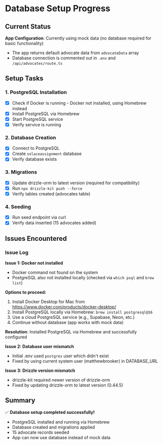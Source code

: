 # Database Setup Progress

## Current Status

**App Configuration**: Currently using mock data (no database required for basic functionality)
- The app returns default advocate data from `advocateData` array
- Database connection is commented out in `.env` and `/api/advocates/route.ts`

## Setup Tasks

### 1. PostgreSQL Installation
- [x] Check if Docker is running - Docker not installed, using Homebrew instead
- [x] Install PostgreSQL via Homebrew
- [x] Start PostgreSQL service
- [x] Verify service is running

### 2. Database Creation
- [x] Connect to PostgreSQL
- [x] Create `solaceassignment` database
- [x] Verify database exists

### 3. Migrations
- [x] Update drizzle-orm to latest version (required for compatibility)
- [x] Run `npx drizzle-kit push --force`
- [x] Verify tables created (advocates table)

### 4. Seeding
- [x] Run seed endpoint via curl
- [x] Verify data inserted (15 advocates added)

## Issues Encountered

### Issue Log

**Issue 1: Docker not installed**
- Docker command not found on the system
- PostgreSQL also not installed locally (checked via `which psql` and `brew list`)

**Options to proceed:**
1. Install Docker Desktop for Mac from https://www.docker.com/products/docker-desktop/
2. Install PostgreSQL locally via Homebrew: `brew install postgresql@16`
3. Use a cloud PostgreSQL service (e.g., Supabase, Neon, etc.)
4. Continue without database (app works with mock data)

**Resolution**: Installed PostgreSQL via Homebrew and successfully configured

**Issue 2: Database user mismatch**
- Initial .env used `postgres` user which didn't exist
- Fixed by using current system user (matthewbrooker) in DATABASE_URL

**Issue 3: Drizzle version mismatch**
- drizzle-kit required newer version of drizzle-orm
- Fixed by updating drizzle-orm to latest version (0.44.5)

## Summary

✅ **Database setup completed successfully!**
- PostgreSQL installed and running via Homebrew
- Database created and migrations applied
- 15 advocate records seeded
- App can now use database instead of mock data